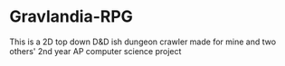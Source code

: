 # Gravlandia-RPG
This is a 2D top down D&amp;D ish dungeon crawler made for mine and two others' 2nd year AP computer science project
